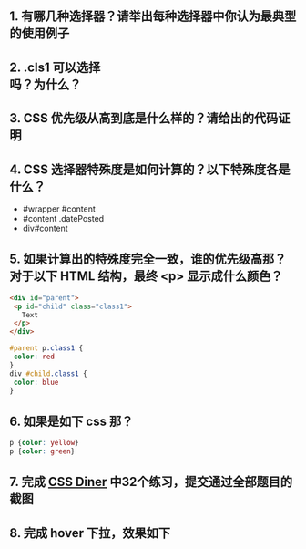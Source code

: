 ## 1. 有哪几种选择器？请举出每种选择器中你认为最典型的使用例子
## 2. .cls1 可以选择 <div class="cls1 cls2"></div>吗？为什么？
## 3. CSS 优先级从高到底是什么样的？请给出的代码证明
## 4. CSS 选择器特殊度是如何计算的？以下特殊度各是什么？
* #wrapper #content
* #content .datePosted
* div#content
  
## 5. 如果计算出的特殊度完全一致，谁的优先级高那？对于以下 HTML 结构，最终 &lt;p> 显示成什么颜色？
```html
<div id="parent">
 <p id="child" class="class1">
   Text
 </p>
</div>
```
```css
#parent p.class1 {
 color: red
}
div #child.class1 {
 color: blue
}
```

## 6. 如果是如下 css 那？

```css
p {color: yellow}
p {color: green}
```

## 7. 完成 [CSS Diner](http://flukeout.github.io/) 中32个练习，提交通过全部题目的截图


## 8. 完成 hover 下拉，效果如下
